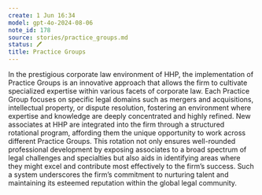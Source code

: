 ```yaml
---
create: 1 Jun 16:34
model: gpt-4o-2024-08-06
note_id: 178
source: stories/practice_groups.md
status: 🖊️
title: Practice Groups
---
```


In the prestigious corporate law environment of HHP, the implementation of Practice Groups is an innovative approach that allows the firm to cultivate specialized expertise within various facets of corporate law. Each Practice Group focuses on specific legal domains such as mergers and acquisitions, intellectual property, or dispute resolution, fostering an environment where expertise and knowledge are deeply concentrated and highly refined. New associates at HHP are integrated into the firm through a structured rotational program, affording them the unique opportunity to work across different Practice Groups. This rotation not only ensures well-rounded professional development by exposing associates to a broad spectrum of legal challenges and specialties but also aids in identifying areas where they might excel and contribute most effectively to the firm’s success. Such a system underscores the firm’s commitment to nurturing talent and maintaining its esteemed reputation within the global legal community.